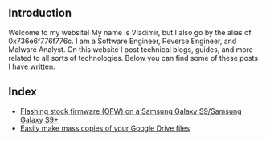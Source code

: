 ## Introduction
Welcome to my website! My name is Vladimir, but I also go by the alias of 0x736e6f776f776c. I am a Software Engineer, Reverse Engineer, and Malware Analyst. On this website I post technical blogs, guides, and more related to all sorts of technologies. Below you can find some of these posts I have written.

## Index
* [Flashing stock firmware (OFW) on a Samsung Galaxy S9/Samsung Galaxy S9+](https://techsnowowl.github.io/0/stockfirmwareons9(+))
* [Easily make mass copies of your Google Drive files](0x736e6f776f776c.github.io/0/backupforgoogledrive)
